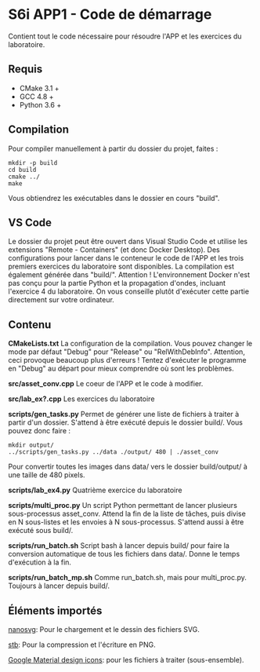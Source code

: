 # S6i APP1 - Code de démarrage

Contient tout le code nécessaire pour résoudre l'APP et les exercices du
laboratoire.

## Requis

 - CMake 3.1 +
 - GCC 4.8 +
 - Python 3.6 +
 
## Compilation

Pour compiler manuellement à partir du dossier du projet, faites :

```
mkdir -p build
cd build
cmake ../
make
```

Vous obtiendrez les exécutables dans le dossier en cours "build".

## VS Code

Le dossier du projet peut être ouvert dans Visual Studio Code et utilise les
extensions "Remote - Containers" (et donc Docker Desktop). 
Des configurations pour lancer dans le conteneur le code de l'APP et les trois
premiers exercices du laboratoire sont disponibles.
La compilation est également générée dans "build/".
Attention ! L'environnement Docker n'est pas conçu pour la partie Python et la
propagation d'ondes, incluant l'exercice 4 du laboratoire.
On vous conseille plutôt d'exécuter cette partie directement sur votre
ordinateur.

## Contenu

**CMakeLists.txt** La configuration de la compilation. Vous pouvez changer le
mode par défaut "Debug" pour "Release" ou "RelWithDebInfo". Attention, ceci
provoque beaucoup plus d'erreurs ! Tentez d'exécuter le programme en "Debug" au
départ pour mieux comprendre où sont les problèmes.

**src/asset_conv.cpp** Le coeur de l'APP et le code à modifier.

**src/lab_ex?.cpp** Les exercices du laboratoire

**scripts/gen_tasks.py** Permet de générer une liste de fichiers à traiter à
partir d'un dossier. S'attend à être exécuté depuis le dossier build/. Vous
pouvez donc faire :

```
mkdir output/
../scripts/gen_tasks.py ../data ./output/ 480 | ./asset_conv
```

Pour convertir toutes les images dans data/ vers le dossier build/output/ à une
taille de 480 pixels.

**scripts/lab_ex4.py** Quatrième exercice du laboratoire

**scripts/multi_proc.py** Un script Python permettant de lancer plusieurs
sous-processus asset_conv. Attend la fin de la liste de tâches, puis divise en N
sous-listes et les envoies à N sous-processus. S'attend aussi à être exécuté
sous build/.

**scripts/run_batch.sh** Script bash à lancer depuis build/ pour faire la
conversion automatique de tous les fichiers dans data/. Donne le temps
d'exécution à la fin.

**scripts/run_batch_mp.sh** Comme run_batch.sh, mais pour multi_proc.py.
Toujours à lancer depuis build/.

## Éléments importés

[nanosvg](https://github.com/memononen/nanosvg): Pour le chargement et le
dessin des fichiers SVG.

[stb](https://github.com/nothings/stb): Pour la compression et l'écriture en
PNG.

[Google Material design icons](https://github.com/google/material-design-icons):
pour les fichiers à traiter (sous-ensemble).
